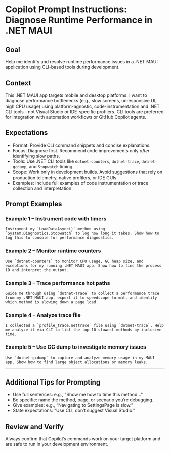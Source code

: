 # Copilot Prompt Instructions: Diagnose Runtime Performance in .NET MAUI

## Goal
Help me identify and resolve runtime performance issues in a .NET MAUI application using CLI-based tools during development.

## Context
This .NET MAUI app targets mobile and desktop platforms. I want to diagnose performance bottlenecks (e.g., slow screens, unresponsive UI, high CPU usage) using platform-agnostic, code-instrumentation and .NET CLI tools—not Visual Studio or IDE-specific profilers. CLI tools are preferred for integration with automation workflows or GitHub Copilot agents.

## Expectations
- Format: Provide CLI command snippets and concise explanations.
- Focus: Diagnose first. Recommend code improvements only *after* identifying slow paths.
- Tools: Use .NET CLI tools like `dotnet-counters`, `dotnet-trace`, `dotnet-gcdump`, and `Stopwatch` timing.
- Scope: Work only in development builds. Avoid suggestions that rely on production telemetry, native profilers, or IDE GUIs.
- Examples: Include full examples of code instrumentation or trace collection and interpretation.

## Prompt Examples

### Example 1 – Instrument code with timers
```
Instrument my `LoadDataAsync()` method using `System.Diagnostics.Stopwatch` to log how long it takes. Show how to log this to console for performance diagnostics.
```

### Example 2 – Monitor runtime counters
```
Use `dotnet-counters` to monitor CPU usage, GC heap size, and exceptions for my running .NET MAUI app. Show how to find the process ID and interpret the output.
```

### Example 3 – Trace performance hot paths
```
Guide me through using `dotnet-trace` to collect a performance trace from my .NET MAUI app, export it to speedscope format, and identify which method is slowing down a page load.
```

### Example 4 – Analyze trace file
```
I collected a `profile_trace.nettrace` file using `dotnet-trace`. Help me analyze it via CLI to list the top 10 slowest methods by inclusive time.
```

### Example 5 – Use GC dump to investigate memory issues
```
Use `dotnet-gcdump` to capture and analyze memory usage in my MAUI app. Show how to find large object allocations or memory leaks.
```

---

## Additional Tips for Prompting
- Use full sentences: e.g., "Show me how to time this method..."
- Be specific: name the method, page, or scenario you’re debugging.
- Give examples: e.g., “Navigating to SettingsPage is slow.”
- State expectations: “Use CLI, don’t suggest Visual Studio.”

## Review and Verify
Always confirm that Copilot’s commands work on your target platform and are safe to run in your development environment.